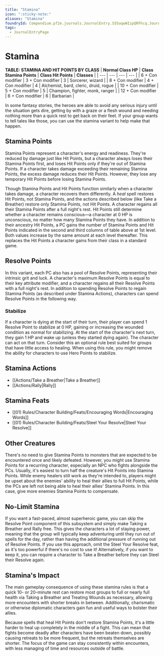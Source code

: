 ```yaml
---
title: "Stamina"
icon: ":sticky-note:"
aliases: "Stamina"
foundryId: Compendium.pf2e.journals.JournalEntry.S55aqwWIzpQRFhcq.JournalEntryPage.IliVJaEHaOklcg86
tags:
  - JournalEntryPage
---
```


# Stamina
**TABLE: STAMINA AND HIT POINTS BY CLASS**
| **Normal Class HP** | **Class Stamina Points** | **Class Hit Points** | **Classes** |
| --- | --- | --- | --- |
| 6 + Con modifier | 3 + Con modifier | 3 | Sorcerer, wizard |
| 8 + Con modifier | 4 + Con modifier | 4 | Alchemist, bard, cleric, druid, rogue |
| 10 + Con modifier | 5 + Con modifier | 5 | Champion, fighter, monk, ranger |
| 12 + Con modifier | 6 + Con modifier | 6 | Barbarian |

In some fantasy stories, the heroes are able to avoid any serious injury until the situation gets dire, getting by with a graze or a flesh wound and needing nothing more than a quick rest to get back on their feet. If your group wants to tell tales like those, you can use the stamina variant to help make that happen.

## Stamina Points

Stamina Points represent a character's energy and readiness. They're reduced by damage just like Hit Points, but a character always loses their Stamina Points first, and loses Hit Points only if they're out of Stamina Points. If a character takes damage exceeding their remaining Stamina Points, the excess damage reduces their Hit Points. However, they lose any temporary Hit Points before losing Stamina Points.

Though Stamina Points and Hit Points function similarly when a character takes damage, a character recovers them differently. A _heal_ spell restores Hit Points, not Stamina Points, and the actions described below (like Take a Breather) restore only Stamina Points, not Hit Points. A character regains all their Stamina Points after a full night's rest. Hit Points still determine whether a character remains conscious—a character at 0 HP is unconscious, no matter how many Stamina Points they have. In addition to their ancestry Hit Points, a PC gains the number of Stamina Points and Hit Points indicated in the second and third columns of table above at 1st level. Both values increase by the same amount at each level thereafter. This replaces the Hit Points a character gains from their class in a standard game.

## Resolve Points

In this variant, each PC also has a pool of Resolve Points, representing their intrinsic grit and luck. A character's maximum Resolve Points is equal to their key attribute modifier, and a character regains all their Resolve Points with a full night's rest. In addition to spending Resolve Points to regain Stamina Points (as described under Stamina Actions), characters can spend Resolve Points in the following way.

### Stabilize

If a character is dying at the start of their turn, their player can spend 1 Resolve Point to stabilize at 0 HP, gaining or increasing the wounded condition as normal for stabilizing. At the start of the character's next turn, they gain 1 HP and wake up (unless they started dying again). The character can act on that turn. Consider this an optional rule best suited for groups that have little access to healing. When using this rule, you might remove the ability for characters to use Hero Points to stabilize.

## Stamina Actions

*   [[Actions/Take a Breather|Take a Breather]]
*   [[Actions/Rally|Rally]]

## Stamina Feats

*   [[01) Rules/Character Building/Feats/Encouraging Words|Encouraging Words]]
*   [[01) Rules/Character Building/Feats/Steel Your Resolve|Steel Your Resolve]]

## Other Creatures

There's no need to give Stamina Points to monsters that are expected to be encountered once and likely defeated. However, you might use Stamina Points for a recurring character, especially an NPC who fights alongside the PCs. Usually, it's easiest to turn half the creature's Hit Points into Stamina Points. While enemy healers still work as they're intended to, players might be upset about the enemies' ability to heal their allies to full Hit Points, while the PCs are left not being able to heal their allies' Stamina Points. In this case, give more enemies Stamina Points to compensate.

## No-Limit Stamina

If you want a fast-paced, almost superheroic game, you can skip the Resolve Point component of this subsystem and simply make Taking a Breather and Rally free. This gives the characters a lot of staying power, meaning that the group will typically keep adventuring until they run out of spells for the day, rather than having the additional pressure of running out of Resolve Points. If you use this approach, omit the Steel Your Resolve feat, as it's too powerful if there's no cost to use it! Alternatively, if you want to keep it, you can require a character to Take a Breather before they can Steel their Resolve again.

## Stamina's Impact

The main gameplay consequence of using these stamina rules is that a quick 10- or 20-minute rest can restore most groups to full or nearly full health via Taking a Breather and Treating Wounds as necessary, allowing more encounters with shorter breaks in between. Additionally, charismatic or otherwise diplomatic characters gain fun and useful ways to bolster their allies.

Because spells that heal Hit Points don't restore Stamina Points, it's a little harder to heal up completely in the middle of a fight. This can mean that fights become deadly after characters have been beaten down, possibly causing retreats to be more frequent, but the retreats themselves are shorter. The focus of the game can stay consistently within encounters, with less managing of time and resources outside of battle.